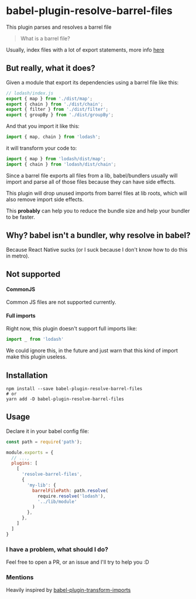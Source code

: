 # babel-plugin-resolve-barrel-files

This plugin parses and resolves a barrel file

> What is a barrel file?

Usually, index files with a lot of export statements, more info [here](https://basarat.gitbook.io/typescript/main-1/barrel)

## But really, what it does?

Given a module that export its dependencies using a barrel file like this:

```js
// lodash/index.js
export { map } from './dist/map';
export { chain } from './dist/chain';
export { filter } from './dist/filter';
export { groupBy } from './dist/groupBy';
```

And that you import it like this:

```js
import { map, chain } from 'lodash';
```

it will transform your code to:

```js
import { map } from 'lodash/dist/map';
import { chain } from 'lodash/dist/chain';
```

Since a barrel file exports all files from a lib, babel/bundlers usually will
import and parse all of those files because they can have side effects.

This plugin will drop unused imports from barrel files at lib roots, which will also remove import side effects.

This **probably** can help you to reduce the bundle size and help your bundler to be faster.

## Why? babel isn't a bundler, why resolve in babel?

Because React Native sucks (or I suck because I don't know how to do this in metro).

## Not supported

#### CommonJS

Common JS files are not supported currently.

#### Full imports
Right now, this plugin doesn't support full imports like:

```js
import _ from 'lodash'
```

We could ignore this, in the future and just warn that this kind of 
import make this plugin useless.

## Installation

```
npm install --save babel-plugin-resolve-barrel-files
# or
yarn add -D babel-plugin-resolve-barrel-files
```

## Usage

Declare it in your babel config file:

```js
const path = require('path');

module.exports = {
  // ...,
  plugins: [
    [
      'resolve-barrel-files',
      {
        'my-lib': {
          barrelFilePath: path.resolve(
            require.resolve('lodash'),
            '../lib/module'
          )
        },
      },
    ]
  ]
}
```

### I have a problem, what should I do?

Feel free to open a PR, or an issue and I'll try to help you :D

### Mentions

Heavily inspired by [babel-plugin-transform-imports](https://bitbucket.org/amctheatres/babel-transform-imports/src/master/)
